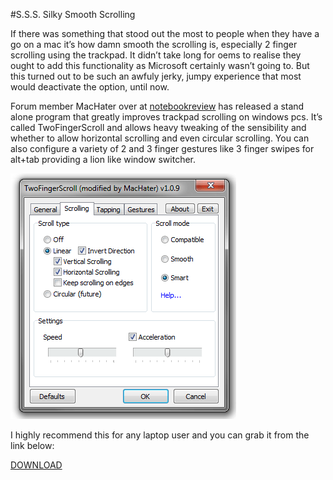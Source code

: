 #S.S.S. Silky Smooth Scrolling

If there was something that stood out the most to people when they have a go on a mac it’s how damn smooth the scrolling is, especially 2 finger scrolling using the trackpad. It didn’t take long for oems to realise they ought to add this functionality as Microsoft certainly wasn’t going to. But this turned out to be such an awfuly jerky, jumpy experience that most would deactivate the option, until now.

Forum member MacHater over at [notebookreview](http://forum.notebookreview.com/) has released a stand alone program that greatly improves trackpad scrolling on windows pcs. It’s called TwoFingerScroll and allows heavy tweaking of the sensibility and whether to allow horizontal scrolling and even circular scrolling. You can also configure a variety of 2 and 3 finger gestures like 3 finger swipes for alt+tab providing a lion like window switcher.

![smooth scrolling](/images/posts/twofingerscrollnew.png)

I highly recommend this for any laptop user and you can grab it from the link below:

[DOWNLOAD](http://forum.notebookreview.com/hp-drivers-software-forum/552462-twofingerscroll-two-finger-scrolling-done-right-more.html)